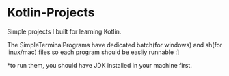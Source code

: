 # Kotlin-Projects
Simple projects I built for learning Kotlin.

The SimpleTerminalPrograms have dedicated batch(for windows) and sh(for linux/mac) files so each program should be easliy runnable :]

*to run them, you should have JDK installed in your machine first.
